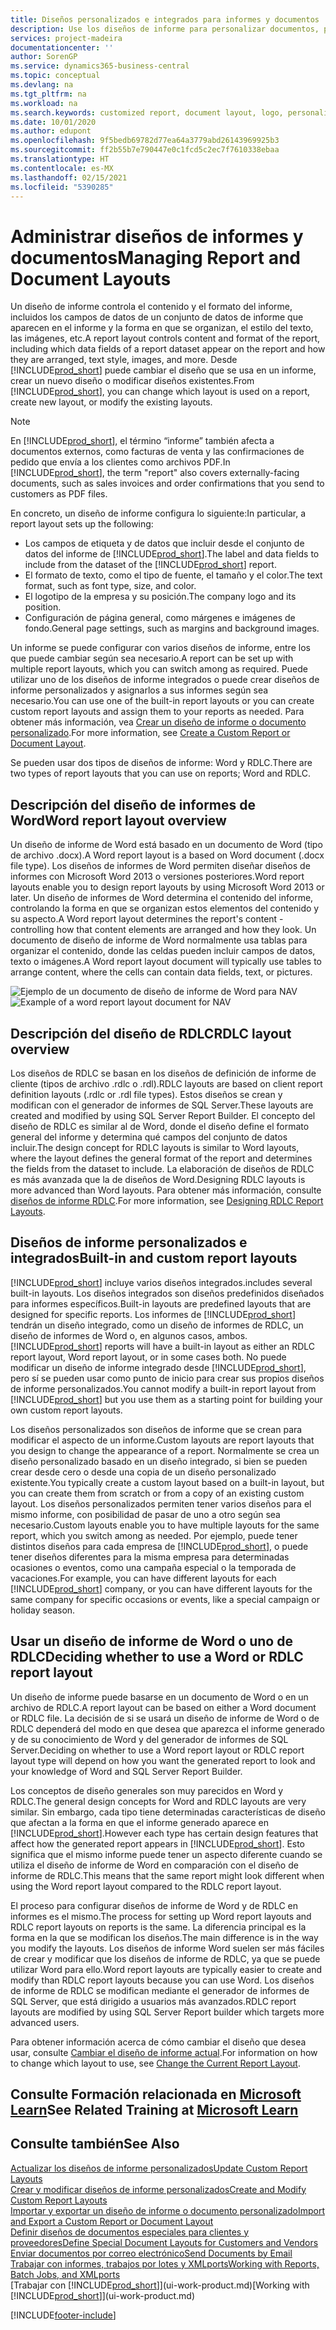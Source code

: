 ```yaml
---
title: Diseños personalizados e integrados para informes y documentos | Documentos de Microsoft
description: Use los diseños de informe para personalizar documentos, por ejemplo, para personalizar la fuente, el logotipo o la configuración de página de los archivos PDF que envía a clientes.
services: project-madeira
documentationcenter: ''
author: SorenGP
ms.service: dynamics365-business-central
ms.topic: conceptual
ms.devlang: na
ms.tgt_pltfrm: na
ms.workload: na
ms.search.keywords: customized report, document layout, logo, personalize
ms.date: 10/01/2020
ms.author: edupont
ms.openlocfilehash: 9f5bedb69782d77ea64a3779abd26143969925b3
ms.sourcegitcommit: ff2b55b7e790447e0c1fcd5c2ec7f7610338ebaa
ms.translationtype: HT
ms.contentlocale: es-MX
ms.lasthandoff: 02/15/2021
ms.locfileid: "5390285"
---
```

# <a name="managing-report-and-document-layouts"></a><span data-ttu-id="0b530-103">Administrar diseños de informes y documentos</span><span class="sxs-lookup"><span data-stu-id="0b530-103">Managing Report and Document Layouts</span></span>
<span data-ttu-id="0b530-104">Un diseño de informe controla el contenido y el formato del informe, incluidos los campos de datos de un conjunto de datos de informe que aparecen en el informe y la forma en que se organizan, el estilo del texto, las imágenes, etc.</span><span class="sxs-lookup"><span data-stu-id="0b530-104">A report layout controls content and format of the report, including which data fields of a report dataset appear on the report and how they are arranged, text style, images, and more.</span></span> <span data-ttu-id="0b530-105">Desde [!INCLUDE[prod_short](includes/prod_short.md)] puede cambiar el diseño que se usa en un informe, crear un nuevo diseño o modificar diseños existentes.</span><span class="sxs-lookup"><span data-stu-id="0b530-105">From [!INCLUDE[prod_short](includes/prod_short.md)], you can change which layout is used on a report, create new layout, or modify the existing layouts.</span></span>

> [!NOTE]  
>   <span data-ttu-id="0b530-106">En [!INCLUDE[prod_short](includes/prod_short.md)], el término “informe” también afecta a documentos externos, como facturas de venta y las confirmaciones de pedido que envía a los clientes como archivos PDF.</span><span class="sxs-lookup"><span data-stu-id="0b530-106">In [!INCLUDE[prod_short](includes/prod_short.md)], the term "report" also covers externally-facing documents, such as sales invoices and order confirmations that you send to customers as PDF files.</span></span>

<span data-ttu-id="0b530-107">En concreto, un diseño de informe configura lo siguiente:</span><span class="sxs-lookup"><span data-stu-id="0b530-107">In particular, a report layout sets up the following:</span></span>

* <span data-ttu-id="0b530-108">Los campos de etiqueta y de datos que incluir desde el conjunto de datos del informe de [!INCLUDE[prod_short](includes/prod_short.md)].</span><span class="sxs-lookup"><span data-stu-id="0b530-108">The label and data fields to include from the dataset of the [!INCLUDE[prod_short](includes/prod_short.md)] report.</span></span>
* <span data-ttu-id="0b530-109">El formato de texto, como el tipo de fuente, el tamaño y el color.</span><span class="sxs-lookup"><span data-stu-id="0b530-109">The text format, such as font type, size, and color.</span></span>
* <span data-ttu-id="0b530-110">El logotipo de la empresa y su posición.</span><span class="sxs-lookup"><span data-stu-id="0b530-110">The company logo and its position.</span></span>
* <span data-ttu-id="0b530-111">Configuración de página general, como márgenes e imágenes de fondo.</span><span class="sxs-lookup"><span data-stu-id="0b530-111">General page settings, such as margins and background images.</span></span>

<span data-ttu-id="0b530-112">Un informe se puede configurar con varios diseños de informe, entre los que puede cambiar según sea necesario.</span><span class="sxs-lookup"><span data-stu-id="0b530-112">A report can be set up with multiple report layouts, which you can switch among as required.</span></span> <span data-ttu-id="0b530-113">Puede utilizar uno de los diseños de informe integrados o puede crear diseños de informe personalizados y asignarlos a sus informes según sea necesario.</span><span class="sxs-lookup"><span data-stu-id="0b530-113">You can use one of the built-in report layouts or you can create custom report layouts and assign them to your reports as needed.</span></span> <span data-ttu-id="0b530-114">Para obtener más información, vea [Crear un diseño de informe o documento personalizado](ui-how-create-custom-report-layout.md).</span><span class="sxs-lookup"><span data-stu-id="0b530-114">For more information, see [Create a Custom Report or Document Layout](ui-how-create-custom-report-layout.md).</span></span>

<span data-ttu-id="0b530-115">Se pueden usar dos tipos de diseños de informe: Word y RDLC.</span><span class="sxs-lookup"><span data-stu-id="0b530-115">There are two types of report layouts that you can use on reports; Word and RDLC.</span></span>

## <a name="word-report-layout-overview"></a><span data-ttu-id="0b530-116">Descripción del diseño de informes de Word</span><span class="sxs-lookup"><span data-stu-id="0b530-116">Word report layout overview</span></span>
<span data-ttu-id="0b530-117">Un diseño de informe de Word está basado en un documento de Word (tipo de archivo .docx).</span><span class="sxs-lookup"><span data-stu-id="0b530-117">A Word report layout is a based on Word document (.docx file type).</span></span> <span data-ttu-id="0b530-118">Los diseños de informes de Word permiten diseñar diseños de informes con Microsoft Word 2013 o versiones posteriores.</span><span class="sxs-lookup"><span data-stu-id="0b530-118">Word report layouts enable you to design report layouts by using Microsoft Word 2013 or later.</span></span> <span data-ttu-id="0b530-119">Un diseño de informes de Word determina el contenido del informe, controlando la forma en que se organizan estos elementos del contenido y su aspecto.</span><span class="sxs-lookup"><span data-stu-id="0b530-119">A Word report layout determines the report's content - controlling how that content elements are arranged and how they look.</span></span> <span data-ttu-id="0b530-120">Un documento de diseño de informe de Word normalmente usa tablas para organizar el contenido, donde las celdas pueden incluir campos de datos, texto o imágenes.</span><span class="sxs-lookup"><span data-stu-id="0b530-120">A Word report layout document will typically use tables to arrange content, where the cells can contain data fields, text, or pictures.</span></span>

 <span data-ttu-id="0b530-121">![Ejemplo de un documento de diseño de informe de Word para NAV](media/nav_wordreportlayout_edit_in_word_example.png "NAV_WordReportLayout_Edit_In_Word_Example")</span><span class="sxs-lookup"><span data-stu-id="0b530-121">![Example of a word report layout document for NAV](media/nav_wordreportlayout_edit_in_word_example.png "NAV_WordReportLayout_Edit_In_Word_Example")</span></span>  

## <a name="rdlc-layout-overview"></a><span data-ttu-id="0b530-122">Descripción del diseño de RDLC</span><span class="sxs-lookup"><span data-stu-id="0b530-122">RDLC layout overview</span></span>
<span data-ttu-id="0b530-123">Los diseños de RDLC se basan en los diseños de definición de informe de cliente (tipos de archivo .rdlc o .rdl).</span><span class="sxs-lookup"><span data-stu-id="0b530-123">RDLC layouts are based on client report definition layouts (.rdlc or .rdl file types).</span></span> <span data-ttu-id="0b530-124">Estos diseños se crean y modifican con el generador de informes de SQL Server.</span><span class="sxs-lookup"><span data-stu-id="0b530-124">These layouts are created and modified by using SQL Server Report Builder.</span></span> <span data-ttu-id="0b530-125">El concepto del diseño de RDLC es similar al de Word, donde el diseño define el formato general del informe y determina qué campos del conjunto de datos incluir.</span><span class="sxs-lookup"><span data-stu-id="0b530-125">The design concept for RDLC layouts is similar to Word layouts, where the layout defines the general format of the report and determines the fields from the dataset to include.</span></span> <span data-ttu-id="0b530-126">La elaboración de diseños de RDLC es más avanzada que la de diseños de Word.</span><span class="sxs-lookup"><span data-stu-id="0b530-126">Designing RDLC layouts is more advanced than Word layouts.</span></span> <span data-ttu-id="0b530-127">Para obtener más información, consulte [diseños de informe RDLC](/dynamics-nav/Designing-RDLC-Report-Layouts).</span><span class="sxs-lookup"><span data-stu-id="0b530-127">For more information, see [Designing RDLC Report Layouts](/dynamics-nav/Designing-RDLC-Report-Layouts).</span></span>

## <a name="built-in-and-custom-report-layouts"></a><span data-ttu-id="0b530-128">Diseños de informe personalizados e integrados</span><span class="sxs-lookup"><span data-stu-id="0b530-128">Built-in and custom report layouts</span></span>
[!INCLUDE[prod_short](includes/prod_short.md)] <span data-ttu-id="0b530-129">incluye varios diseños integrados.</span><span class="sxs-lookup"><span data-stu-id="0b530-129">includes several built-in layouts.</span></span> <span data-ttu-id="0b530-130">Los diseños integrados son diseños predefinidos diseñados para informes específicos.</span><span class="sxs-lookup"><span data-stu-id="0b530-130">Built-in layouts are predefined layouts that are designed for specific reports.</span></span> <span data-ttu-id="0b530-131">Los informes de [!INCLUDE[prod_short](includes/prod_short.md)] tendrán un diseño integrado, como un diseño de informes de RDLC, un diseño de informes de Word o, en algunos casos, ambos.</span><span class="sxs-lookup"><span data-stu-id="0b530-131">[!INCLUDE[prod_short](includes/prod_short.md)] reports will have a built-in layout as either an RDLC report layout, Word report layout, or in some cases both.</span></span> <span data-ttu-id="0b530-132">No puede modificar un diseño de informe integrado desde [!INCLUDE[prod_short](includes/prod_short.md)], pero sí se pueden usar como punto de inicio para crear sus propios diseños de informe personalizados.</span><span class="sxs-lookup"><span data-stu-id="0b530-132">You cannot modify a built-in report layout from [!INCLUDE[prod_short](includes/prod_short.md)] but you use them as a starting point for building your own custom report layouts.</span></span>

<span data-ttu-id="0b530-133">Los diseños personalizados son diseños de informe que se crean para modificar el aspecto de un informe.</span><span class="sxs-lookup"><span data-stu-id="0b530-133">Custom layouts are report layouts that you design to change the appearance of a report.</span></span> <span data-ttu-id="0b530-134">Normalmente se crea un diseño personalizado basado en un diseño integrado, si bien se pueden crear desde cero o desde una copia de un diseño personalizado existente.</span><span class="sxs-lookup"><span data-stu-id="0b530-134">You typically create a custom layout based on a built-in layout, but you can create them from scratch or from a copy of an existing custom layout.</span></span> <span data-ttu-id="0b530-135">Los diseños personalizados permiten tener varios diseños para el mismo informe, con posibilidad de pasar de uno a otro según sea necesario.</span><span class="sxs-lookup"><span data-stu-id="0b530-135">Custom layouts enable you to have multiple layouts for the same report, which you switch among as needed.</span></span> <span data-ttu-id="0b530-136">Por ejemplo, puede tener distintos diseños para cada empresa de [!INCLUDE[prod_short](includes/prod_short.md)], o puede tener diseños diferentes para la misma empresa para determinadas ocasiones o eventos, como una campaña especial o la temporada de vacaciones.</span><span class="sxs-lookup"><span data-stu-id="0b530-136">For example, you can have different layouts for each [!INCLUDE[prod_short](includes/prod_short.md)] company, or you can have different layouts for the same company for specific occasions or events, like a special campaign or holiday season.</span></span>

## <a name="deciding-whether-to-use-a-word-or-rdlc-report-layout"></a><span data-ttu-id="0b530-137">Usar un diseño de informe de Word o uno de RDLC</span><span class="sxs-lookup"><span data-stu-id="0b530-137">Deciding whether to use a Word or RDLC report layout</span></span>
<span data-ttu-id="0b530-138">Un diseño de informe puede basarse en un documento de Word o en un archivo de RDLC.</span><span class="sxs-lookup"><span data-stu-id="0b530-138">A report layout can be based on either a Word document or RDLC file.</span></span> <span data-ttu-id="0b530-139">La decisión de si se usará un diseño de informe de Word o de RDLC dependerá del modo en que desea que aparezca el informe generado y de su conocimiento de Word y del generador de informes de SQL Server.</span><span class="sxs-lookup"><span data-stu-id="0b530-139">Deciding on whether to use a Word report layout or RDLC report layout type will depend on how you want the generated report to look and your knowledge of Word and SQL Server Report Builder.</span></span>

<span data-ttu-id="0b530-140">Los conceptos de diseño generales son muy parecidos en Word y RDLC.</span><span class="sxs-lookup"><span data-stu-id="0b530-140">The general design concepts for Word and RDLC layouts are very similar.</span></span> <span data-ttu-id="0b530-141">Sin embargo, cada tipo tiene determinadas características de diseño que afectan a la forma en que el informe generado aparece en [!INCLUDE[prod_short](includes/prod_short.md)].</span><span class="sxs-lookup"><span data-stu-id="0b530-141">However each type has certain design features that affect how the generated report appears in [!INCLUDE[prod_short](includes/prod_short.md)].</span></span> <span data-ttu-id="0b530-142">Esto significa que el mismo informe puede tener un aspecto diferente cuando se utiliza el diseño de informe de Word en comparación con el diseño de informe de RDLC.</span><span class="sxs-lookup"><span data-stu-id="0b530-142">This means that the same report might look different when using the Word report layout compared to the RDLC report layout.</span></span>

<span data-ttu-id="0b530-143">El proceso para configurar diseños de informe de Word y de RDLC en informes es el mismo.</span><span class="sxs-lookup"><span data-stu-id="0b530-143">The process for setting up Word report layouts and RDLC report layouts on reports is the same.</span></span> <span data-ttu-id="0b530-144">La diferencia principal es la forma en la que se modifican los diseños.</span><span class="sxs-lookup"><span data-stu-id="0b530-144">The main difference is in the way you modify the layouts.</span></span> <span data-ttu-id="0b530-145">Los diseños de informe Word suelen ser más fáciles de crear y modificar que los diseños de informe de RDLC, ya que se puede utilizar Word para ello.</span><span class="sxs-lookup"><span data-stu-id="0b530-145">Word report layouts are typically easier to create and modify than RDLC report layouts because you can use Word.</span></span> <span data-ttu-id="0b530-146">Los diseños de informe de RDLC se modifican mediante el generador de informes de SQL Server, que está dirigido a usuarios más avanzados.</span><span class="sxs-lookup"><span data-stu-id="0b530-146">RDLC report layouts are modified by using SQL Server Report builder which targets more advanced users.</span></span>

<span data-ttu-id="0b530-147">Para obtener información acerca de cómo cambiar el diseño que desea usar, consulte [Cambiar el diseño de informe actual](ui-how-change-layout-currently-used-report.md).</span><span class="sxs-lookup"><span data-stu-id="0b530-147">For information on how to change which layout to use, see [Change the Current Report Layout](ui-how-change-layout-currently-used-report.md).</span></span>

## <a name="see-related-training-at-microsoft-learn"></a><span data-ttu-id="0b530-148">Consulte Formación relacionada en [Microsoft Learn](/learn/modules/change-documents-dynamics-365-business-central/index)</span><span class="sxs-lookup"><span data-stu-id="0b530-148">See Related Training at [Microsoft Learn](/learn/modules/change-documents-dynamics-365-business-central/index)</span></span>

## <a name="see-also"></a><span data-ttu-id="0b530-149">Consulte también</span><span class="sxs-lookup"><span data-stu-id="0b530-149">See Also</span></span>
[<span data-ttu-id="0b530-150">Actualizar los diseños de informe personalizados</span><span class="sxs-lookup"><span data-stu-id="0b530-150">Update Custom Report Layouts</span></span>](ui-update-report-layouts.md)  
[<span data-ttu-id="0b530-151">Crear y modificar diseños de informe personalizados</span><span class="sxs-lookup"><span data-stu-id="0b530-151">Create and Modify Custom Report Layouts</span></span>](ui-how-create-custom-report-layout.md)  
[<span data-ttu-id="0b530-152">Importar y exportar un diseño de informe o documento personalizado</span><span class="sxs-lookup"><span data-stu-id="0b530-152">Import and Export a Custom Report or Document Layout</span></span>](ui-how-import-and-export-report-layout.md)  
[<span data-ttu-id="0b530-153">Definir diseños de documentos especiales para clientes y proveedores</span><span class="sxs-lookup"><span data-stu-id="0b530-153">Define Special Document Layouts for Customers and Vendors</span></span>](ui-define-customer-vendor-document-layouts.md)  
[<span data-ttu-id="0b530-154">Enviar documentos por correo electrónico</span><span class="sxs-lookup"><span data-stu-id="0b530-154">Send Documents by Email</span></span>](ui-how-send-documents-email.md)  
[<span data-ttu-id="0b530-155">Trabajar con informes, trabajos por lotes y XMLports</span><span class="sxs-lookup"><span data-stu-id="0b530-155">Working with Reports, Batch Jobs, and XMLports</span></span>](ui-work-report.md)  
<span data-ttu-id="0b530-156">[Trabajar con [!INCLUDE[prod_short](includes/prod_short.md)]](ui-work-product.md)</span><span class="sxs-lookup"><span data-stu-id="0b530-156">[Working with [!INCLUDE[prod_short](includes/prod_short.md)]](ui-work-product.md)</span></span>  


[!INCLUDE[footer-include](includes/footer-banner.md)]